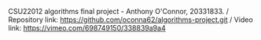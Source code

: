 CSU22012 algorithms final project - Anthony O'Connor, 20331833.
/ Repository link: https://github.com/oconna62/algorithms-project.git
/ Video link: https://vimeo.com/698749150/338839a9a4
